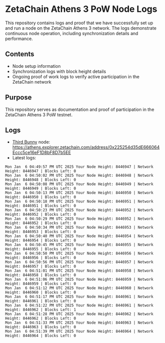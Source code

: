 # ZetaChain Athens 3 PoW Node Logs
This repository contains logs and proof that we have successfully set up and run a node on the ZetaChain Athens 3 network. The logs demonstrate continuous node operation, including synchronization details and performance.

## Contents
- Node setup information
- Synchronization logs with block height details
- Ongoing proof of work logs to verify active participation in the ZetaChain network

## Purpose
This repository serves as documentation and proof of participation in the ZetaChain Athens 3 PoW testnet.

## Logs

- [Third Bunny](https://thirdbunny.xyz/) node: https://athens.explorer.zetachain.com/address/0x225254d35dE666064Eccc5ce16eF1D8bF8D7b5EE
- Latest logs:
```
Mon Jan  6 04:49:57 PM UTC 2025 Your Node Height: 8446947 | Network Height: 8446947 | Blocks Left: 0
Mon Jan  6 04:50:02 PM UTC 2025 Your Node Height: 8446948 | Network Height: 8446948 | Blocks Left: 0
Mon Jan  6 04:50:08 PM UTC 2025 Your Node Height: 8446949 | Network Height: 8446949 | Blocks Left: 0
Mon Jan  6 04:50:13 PM UTC 2025 Your Node Height: 8446950 | Network Height: 8446950 | Blocks Left: 0
Mon Jan  6 04:50:18 PM UTC 2025 Your Node Height: 8446951 | Network Height: 8446951 | Blocks Left: 0
Mon Jan  6 04:50:23 PM UTC 2025 Your Node Height: 8446952 | Network Height: 8446952 | Blocks Left: 0
Mon Jan  6 04:50:29 PM UTC 2025 Your Node Height: 8446952 | Network Height: 8446952 | Blocks Left: 0
Mon Jan  6 04:50:34 PM UTC 2025 Your Node Height: 8446953 | Network Height: 8446953 | Blocks Left: 0
Mon Jan  6 04:50:40 PM UTC 2025 Your Node Height: 8446954 | Network Height: 8446954 | Blocks Left: 0
Mon Jan  6 04:50:45 PM UTC 2025 Your Node Height: 8446955 | Network Height: 8446955 | Blocks Left: 0
Mon Jan  6 04:50:50 PM UTC 2025 Your Node Height: 8446956 | Network Height: 8446956 | Blocks Left: 0
Mon Jan  6 04:50:56 PM UTC 2025 Your Node Height: 8446957 | Network Height: 8446957 | Blocks Left: 0
Mon Jan  6 04:51:01 PM UTC 2025 Your Node Height: 8446958 | Network Height: 8446958 | Blocks Left: 0
Mon Jan  6 04:51:06 PM UTC 2025 Your Node Height: 8446959 | Network Height: 8446959 | Blocks Left: 0
Mon Jan  6 04:51:12 PM UTC 2025 Your Node Height: 8446960 | Network Height: 8446960 | Blocks Left: 0
Mon Jan  6 04:51:17 PM UTC 2025 Your Node Height: 8446961 | Network Height: 8446961 | Blocks Left: 0
Mon Jan  6 04:51:22 PM UTC 2025 Your Node Height: 8446961 | Network Height: 8446962 | Blocks Left: 1
Mon Jan  6 04:51:28 PM UTC 2025 Your Node Height: 8446962 | Network Height: 8446962 | Blocks Left: 0
Mon Jan  6 04:51:33 PM UTC 2025 Your Node Height: 8446963 | Network Height: 8446963 | Blocks Left: 0
Mon Jan  6 04:51:39 PM UTC 2025 Your Node Height: 8446964 | Network Height: 8446964 | Blocks Left: 0
```
